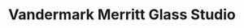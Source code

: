 ---
title: "Vandermark Merritt Glass Studio"
url: /branchburg-township/vandermark-merritt-glass-studio/
shop: gift
---